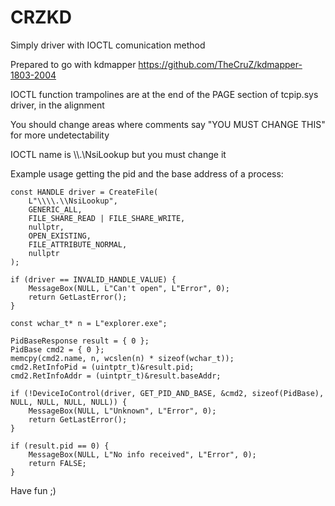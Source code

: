 # CRZKD
Simply driver with IOCTL comunication method

Prepared to go with kdmapper https://github.com/TheCruZ/kdmapper-1803-2004

IOCTL function trampolines are at the end of the PAGE section of tcpip.sys driver, in the alignment

You should change areas where comments say "YOU MUST CHANGE THIS" for more undetectability

IOCTL name is \\\\.\\NsiLookup but you must change it


Example usage getting the pid and the base address of a process:

    const HANDLE driver = CreateFile(
        L"\\\\.\\NsiLookup",
        GENERIC_ALL,
        FILE_SHARE_READ | FILE_SHARE_WRITE,
        nullptr,
        OPEN_EXISTING,
        FILE_ATTRIBUTE_NORMAL,
        nullptr
    );

    if (driver == INVALID_HANDLE_VALUE) {
        MessageBox(NULL, L"Can't open", L"Error", 0);
        return GetLastError();
    }

    const wchar_t* n = L"explorer.exe";

    PidBaseResponse result = { 0 };
    PidBase cmd2 = { 0 };
    memcpy(cmd2.name, n, wcslen(n) * sizeof(wchar_t));
    cmd2.RetInfoPid = (uintptr_t)&result.pid;
    cmd2.RetInfoAddr = (uintptr_t)&result.baseAddr;

    if (!DeviceIoControl(driver, GET_PID_AND_BASE, &cmd2, sizeof(PidBase), NULL, NULL, NULL, NULL)) {
        MessageBox(NULL, L"Unknown", L"Error", 0);
        return GetLastError();
    }

    if (result.pid == 0) {
        MessageBox(NULL, L"No info received", L"Error", 0);
        return FALSE;
    }

Have fun ;)